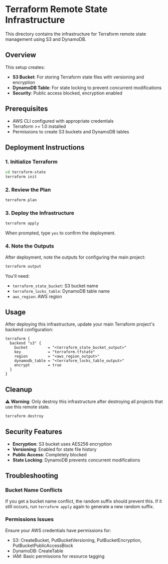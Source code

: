# Terraform Remote State Infrastructure

This directory contains the infrastructure for Terraform remote state management using S3 and DynamoDB.

## Overview

This setup creates:

- **S3 Bucket**: For storing Terraform state files with versioning and encryption
- **DynamoDB Table**: For state locking to prevent concurrent modifications
- **Security**: Public access blocked, encryption enabled

## Prerequisites

- AWS CLI configured with appropriate credentials
- Terraform >= 1.0 installed
- Permissions to create S3 buckets and DynamoDB tables

## Deployment Instructions

### 1. Initialize Terraform

```bash
cd terraform-state
terraform init
```

### 2. Review the Plan

```bash
terraform plan
```

### 3. Deploy the Infrastructure

```bash
terraform apply
```

When prompted, type `yes` to confirm the deployment.

### 4. Note the Outputs

After deployment, note the outputs for configuring the main project:

```bash
terraform output
```

You'll need:

- `terraform_state_bucket`: S3 bucket name
- `terraform_locks_table`: DynamoDB table name
- `aws_region`: AWS region

## Usage

After deploying this infrastructure, update your main Terraform project's backend configuration:

```hcl
terraform {
  backend "s3" {
    bucket         = "<terraform_state_bucket_output>"
    key            = "terraform.tfstate"
    region         = "<aws_region_output>"
    dynamodb_table = "<terraform_locks_table_output>"
    encrypt        = true
  }
}
```

## Cleanup

⚠️ **Warning**: Only destroy this infrastructure after destroying all projects that use this remote state.

```bash
terraform destroy
```

## Security Features

- **Encryption**: S3 bucket uses AES256 encryption
- **Versioning**: Enabled for state file history
- **Public Access**: Completely blocked
- **State Locking**: DynamoDB prevents concurrent modifications

## Troubleshooting

### Bucket Name Conflicts

If you get a bucket name conflict, the random suffix should prevent this. If it still occurs, run `terraform apply` again to generate a new random suffix.

### Permissions Issues

Ensure your AWS credentials have permissions for:

- S3: CreateBucket, PutBucketVersioning, PutBucketEncryption, PutBucketPublicAccessBlock
- DynamoDB: CreateTable
- IAM: Basic permissions for resource tagging
